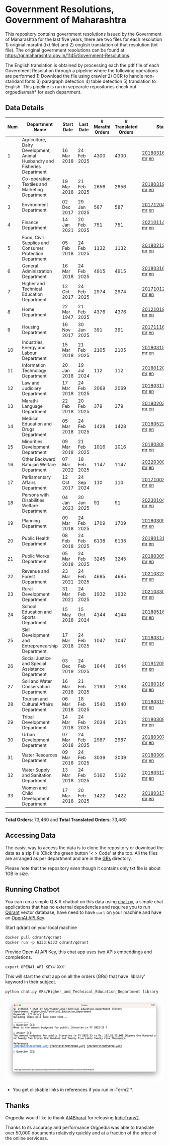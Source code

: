 # Government Resolutions, Government of Maharashtra

This repository contains government resolutions issued by the Government of Maharashtra for the last five years, there are two files for each resolution 1) original marathi (txt file) and 2) english translation of that resolution (txt file). The original government resolutions can be found at https://gr.maharashtra.gov.in/1145/Government-Resolutions.

The English translation is obtained by processing each the pdf file of each Government Resolution through a pipeline where the following operations are performed 1) Download the file using crawler 2) OCR to handle non-standard fonts 3) paragraph detection 4) table  detection 5) translation to English. This pipeline is run in sepearate repositories check out orgpedia/mah* for each department.


## Data Details

| Num | Department Name | Start Date | Last Date | # Marathi Orders | # Translated Orders | Starting Order | Last Order |
| --- | --------------- | ---------- | --------- | ---------------- | ------------------- | -------------- | ---------- |
| 1 | Agriculture, Dairy Development, Animal Husbandry and Fisheries Department | 16 Mar 2018 | 24 Feb 2025 | 4300 | 4300 | [201803161624182101.pdf](https://gr.maharashtra.gov.in/Site/Upload/Government%20Resolutions/English/201803161624182101.pdf) [mr](GRs/Agriculture,_Dairy_Development,_Animal_Husbandry_and_Fisheries_Department/201803161624182101.pdf.mr.txt) [en](GRs/Agriculture,_Dairy_Development,_Animal_Husbandry_and_Fisheries_Department/201803161624182101.pdf.en.txt) | [202502241448564301.pdf](https://gr.maharashtra.gov.in/Site/Upload/Government%20Resolutions/English/202502241448564301.pdf) [mr](GRs/Agriculture,_Dairy_Development,_Animal_Husbandry_and_Fisheries_Department/202502241448564301.pdf.mr.txt) [en](GRs/Agriculture,_Dairy_Development,_Animal_Husbandry_and_Fisheries_Department/202502241448564301.pdf.en.txt) |
| 2 | Co-operation, Textiles and Marketing Department | 19 Mar 2018 | 21 Feb 2025 | 2656 | 2656 | [201803191257576702.pdf](https://gr.maharashtra.gov.in/Site/Upload/Government%20Resolutions/English/201803191257576702.pdf) [mr](GRs/Co-operation,_Textiles_and_Marketing_Department/201803191257576702.pdf.mr.txt) [en](GRs/Co-operation,_Textiles_and_Marketing_Department/201803191257576702.pdf.en.txt) | [202502211421315502.pdf](https://gr.maharashtra.gov.in/Site/Upload/Government%20Resolutions/English/202502211421315502.pdf) [mr](GRs/Co-operation,_Textiles_and_Marketing_Department/202502211421315502.pdf.mr.txt) [en](GRs/Co-operation,_Textiles_and_Marketing_Department/202502211421315502.pdf.en.txt) |
| 3 | Environment Department | 02 Dec 2017 | 29 Jan 2025 | 587 | 587 | [201712041147216904.pdf](https://gr.maharashtra.gov.in/Site/Upload/Government%20Resolutions/English/201712041147216904.pdf) [mr](GRs/Environment_Department/201712041147216904.pdf.mr.txt) [en](GRs/Environment_Department/201712041147216904.pdf.en.txt) | [202501291632499904.pdf](https://gr.maharashtra.gov.in/Site/Upload/Government%20Resolutions/English/202501291632499904.pdf) [mr](GRs/Environment_Department/202501291632499904.pdf.mr.txt) [en](GRs/Environment_Department/202501291632499904.pdf.en.txt) |
| 4 | Finance Department | 14 Jan 2021 | 20 Feb 2025 | 751 | 751 | [202101141237329905.pdf](https://gr.maharashtra.gov.in/Site/Upload/Government%20Resolutions/English/202101141237329905.pdf) [mr](GRs/Finance_Department/202101141237329905.pdf.mr.txt) [en](GRs/Finance_Department/202101141237329905.pdf.en.txt) | [202502201449440205.pdf](https://gr.maharashtra.gov.in/Site/Upload/Government%20Resolutions/English/202502201449440205.pdf) [mr](GRs/Finance_Department/202502201449440205.pdf.mr.txt) [en](GRs/Finance_Department/202502201449440205.pdf.en.txt) |
| 5 | Food, Civil Supplies and Consumer Protection Department | 05 Feb 2018 | 24 Feb 2025 | 1132 | 1132 | [201802121244545806.pdf](https://gr.maharashtra.gov.in/Site/Upload/Government%20Resolutions/English/201802121244545806.pdf) [mr](GRs/Food,_Civil_Supplies_and_Consumer_Protection_Department/201802121244545806.pdf.mr.txt) [en](GRs/Food,_Civil_Supplies_and_Consumer_Protection_Department/201802121244545806.pdf.en.txt) | [202502241231551406.pdf](https://gr.maharashtra.gov.in/Site/Upload/Government%20Resolutions/English/202502241231551406.pdf) [mr](GRs/Food,_Civil_Supplies_and_Consumer_Protection_Department/202502241231551406.pdf.mr.txt) [en](GRs/Food,_Civil_Supplies_and_Consumer_Protection_Department/202502241231551406.pdf.en.txt) |
| 6 | General Administration Department | 16 Mar 2018 | 24 Feb 2025 | 4915 | 4915 | [201803161224022707.pdf](https://gr.maharashtra.gov.in/Site/Upload/Government%20Resolutions/English/201803161224022707.pdf) [mr](GRs/General_Administration_Department/201803161224022707.pdf.mr.txt) [en](GRs/General_Administration_Department/201803161224022707.pdf.en.txt) | [202502241549259207.pdf](https://gr.maharashtra.gov.in/Site/Upload/Government%20Resolutions/English/202502241549259207.pdf) [mr](GRs/General_Administration_Department/202502241549259207.pdf.mr.txt) [en](GRs/General_Administration_Department/202502241549259207.pdf.en.txt) |
| 7 | Higher and Technical Education Department | 12 Oct 2017 | 24 Feb 2025 | 2974 | 2974 | [201710121514029708.pdf](https://gr.maharashtra.gov.in/Site/Upload/Government%20Resolutions/English/201710121514029708.pdf) [mr](GRs/Higher_and_Technical_Education_Department/201710121514029708.pdf.mr.txt) [en](GRs/Higher_and_Technical_Education_Department/201710121514029708.pdf.en.txt) | [202502241515461408.pdf](https://gr.maharashtra.gov.in/Site/Upload/Government%20Resolutions/English/202502241515461408.pdf) [mr](GRs/Higher_and_Technical_Education_Department/202502241515461408.pdf.mr.txt) [en](GRs/Higher_and_Technical_Education_Department/202502241515461408.pdf.en.txt) |
| 8 | Home Department | 22 Mar 1947 | 21 Feb 2025 | 4376 | 4376 | [201210191648552129.pdf](https://gr.maharashtra.gov.in/Site/Upload/Government%20Resolutions/English/201210191648552129.pdf) [mr](GRs/Home_Department/201210191648552129.pdf.mr.txt) [en](GRs/Home_Department/201210191648552129.pdf.en.txt) | [202502211715090529.pdf](https://gr.maharashtra.gov.in/Site/Upload/Government%20Resolutions/English/202502211715090529.pdf) [mr](GRs/Home_Department/202502211715090529.pdf.mr.txt) [en](GRs/Home_Department/202502211715090529.pdf.en.txt) |
| 9 | Housing Department | 16 Nov 2017 | 30 Jan 2025 | 391 | 391 | [201711161447076609.pdf](https://gr.maharashtra.gov.in/Site/Upload/Government%20Resolutions/English/201711161447076609.pdf) [mr](GRs/Housing_Department/201711161447076609.pdf.mr.txt) [en](GRs/Housing_Department/201711161447076609.pdf.en.txt) | [202501301452001209.pdf](https://gr.maharashtra.gov.in/Site/Upload/Government%20Resolutions/English/202501301452001209.pdf) [mr](GRs/Housing_Department/202501301452001209.pdf.mr.txt) [en](GRs/Housing_Department/202501301452001209.pdf.en.txt) |
| 10 | Industries, Energy and Labour Department | 15 Mar 2018 | 21 Feb 2025 | 2105 | 2105 | [201803151204055010.pdf](https://gr.maharashtra.gov.in/Site/Upload/Government%20Resolutions/English/201803151204055010.pdf) [mr](GRs/Industries,_Energy_and_Labour_Department/201803151204055010.pdf.mr.txt) [en](GRs/Industries,_Energy_and_Labour_Department/201803151204055010.pdf.en.txt) | [202502211557376210.pdf](https://gr.maharashtra.gov.in/Site/Upload/Government%20Resolutions/English/202502211557376210.pdf) [mr](GRs/Industries,_Energy_and_Labour_Department/202502211557376210.pdf.mr.txt) [en](GRs/Industries,_Energy_and_Labour_Department/202502211557376210.pdf.en.txt) |
| 11 | Information Technology Department | 20 Jan 2018 | 19 Jul 2024 | 112 | 112 | [201801201843024511.pdf](https://gr.maharashtra.gov.in/Site/Upload/Government%20Resolutions/English/201801201843024511.pdf) [mr](GRs/Information_Technology_Department/201801201843024511.pdf.mr.txt) [en](GRs/Information_Technology_Department/201801201843024511.pdf.en.txt) | [202407191742379111.pdf](https://gr.maharashtra.gov.in/Site/Upload/Government%20Resolutions/English/202407191742379111.pdf) [mr](GRs/Information_Technology_Department/202407191742379111.pdf.mr.txt) [en](GRs/Information_Technology_Department/202407191742379111.pdf.en.txt) |
| 12 | Law and Judiciary Department | 17 Mar 2018 | 24 Feb 2025 | 2069 | 2069 | [201803171129290212.pdf](https://gr.maharashtra.gov.in/Site/Upload/Government%20Resolutions/English/201803171129290212.pdf) [mr](GRs/Law_and_Judiciary_Department/201803171129290212.pdf.mr.txt) [en](GRs/Law_and_Judiciary_Department/201803171129290212.pdf.en.txt) | [202502241525035012.pdf](https://gr.maharashtra.gov.in/Site/Upload/Government%20Resolutions/English/202502241525035012.pdf) [mr](GRs/Law_and_Judiciary_Department/202502241525035012.pdf.mr.txt) [en](GRs/Law_and_Judiciary_Department/202502241525035012.pdf.en.txt) |
| 13 | Marathi Language Department | 22 Feb 2018 | 20 Feb 2025 | 379 | 379 | [201802031549154233.pdf](https://gr.maharashtra.gov.in/Site/Upload/Government%20Resolutions/English/201802031549154233.pdf) [mr](GRs/Marathi_Language_Department/201802031549154233.pdf.mr.txt) [en](GRs/Marathi_Language_Department/201802031549154233.pdf.en.txt) | [202502201314105633.pdf](https://gr.maharashtra.gov.in/Site/Upload/Government%20Resolutions/English/202502201314105633.pdf) [mr](GRs/Marathi_Language_Department/202502201314105633.pdf.mr.txt) [en](GRs/Marathi_Language_Department/202502201314105633.pdf.en.txt) |
| 14 | Medical Education and Drugs Department | 05 Mar 2018 | 24 Feb 2025 | 1428 | 1428 | [201805221424292513.pdf](https://gr.maharashtra.gov.in/Site/Upload/Government%20Resolutions/English/201805221424292513.pdf) [mr](GRs/Medical_Education_and_Drugs_Department/201805221424292513.pdf.mr.txt) [en](GRs/Medical_Education_and_Drugs_Department/201805221424292513.pdf.en.txt) | [202502241610212213.pdf](https://gr.maharashtra.gov.in/Site/Upload/Government%20Resolutions/English/202502241610212213.pdf) [mr](GRs/Medical_Education_and_Drugs_Department/202502241610212213.pdf.mr.txt) [en](GRs/Medical_Education_and_Drugs_Department/202502241610212213.pdf.en.txt) |
| 15 | Minorities Development Department | 09 Mar 2018 | 21 Feb 2025 | 1016 | 1016 | [201803091218355314.pdf](https://gr.maharashtra.gov.in/Site/Upload/Government%20Resolutions/English/201803091218355314.pdf) [mr](GRs/Minorities_Development_Department/201803091218355314.pdf.mr.txt) [en](GRs/Minorities_Development_Department/201803091218355314.pdf.en.txt) | [202502211447495914.pdf](https://gr.maharashtra.gov.in/Site/Upload/Government%20Resolutions/English/202502211447495914.pdf) [mr](GRs/Minorities_Development_Department/202502211447495914.pdf.mr.txt) [en](GRs/Minorities_Development_Department/202502211447495914.pdf.en.txt) |
| 16 | Other Backward Bahujan Welfare Department | 07 Mar 2022 | 18 Feb 2025 | 1147 | 1147 | [202203081752439334.pdf](https://gr.maharashtra.gov.in/Site/Upload/Government%20Resolutions/English/202203081752439334.pdf) [mr](GRs/Other_Backward_Bahujan_Welfare_Department/202203081752439334.pdf.mr.txt) [en](GRs/Other_Backward_Bahujan_Welfare_Department/202203081752439334.pdf.en.txt) | [202502181544249934.pdf](https://gr.maharashtra.gov.in/Site/Upload/Government%20Resolutions/English/202502181544249934.pdf) [mr](GRs/Other_Backward_Bahujan_Welfare_Department/202502181544249934.pdf.mr.txt) [en](GRs/Other_Backward_Bahujan_Welfare_Department/202502181544249934.pdf.en.txt) |
| 17 | Parliamentary Affairs Department | 12 Oct 2017 | 24 Sep 2024 | 110 | 110 | [201710031642378615.pdf](https://gr.maharashtra.gov.in/Site/Upload/Government%20Resolutions/English/201710031642378615.pdf) [mr](GRs/Parliamentary_Affairs_Department/201710031642378615.pdf.mr.txt) [en](GRs/Parliamentary_Affairs_Department/201710031642378615.pdf.en.txt) | [202409241152433515.pdf](https://gr.maharashtra.gov.in/Site/Upload/Government%20Resolutions/English/202409241152433515.pdf) [mr](GRs/Parliamentary_Affairs_Department/202409241152433515.pdf.mr.txt) [en](GRs/Parliamentary_Affairs_Department/202409241152433515.pdf.en.txt) |
| 18 | Persons with Disabilities Welfare Department | 04 Jan 2023 | 30 Jan 2025 | 91 | 91 | [202301041906309635.pdf](https://gr.maharashtra.gov.in/Site/Upload/Government%20Resolutions/English/202301041906309635.pdf) [mr](GRs/Persons_with_Disabilities_Welfare_Department/202301041906309635.pdf.mr.txt) [en](GRs/Persons_with_Disabilities_Welfare_Department/202301041906309635.pdf.en.txt) | [202501301714002335.pdf](https://gr.maharashtra.gov.in/Site/Upload/Government%20Resolutions/English/202501301714002335.pdf) [mr](GRs/Persons_with_Disabilities_Welfare_Department/202501301714002335.pdf.mr.txt) [en](GRs/Persons_with_Disabilities_Welfare_Department/202501301714002335.pdf.en.txt) |
| 19 | Planning Department | 09 Mar 2018 | 24 Feb 2025 | 1709 | 1709 | [201803091441032716.pdf](https://gr.maharashtra.gov.in/Site/Upload/Government%20Resolutions/English/201803091441032716.pdf) [mr](GRs/Planning_Department/201803091441032716.pdf.mr.txt) [en](GRs/Planning_Department/201803091441032716.pdf.en.txt) | [202502241302228916.pdf](https://gr.maharashtra.gov.in/Site/Upload/Government%20Resolutions/English/202502241302228916.pdf) [mr](GRs/Planning_Department/202502241302228916.pdf.mr.txt) [en](GRs/Planning_Department/202502241302228916.pdf.en.txt) |
| 20 | Public Health Department | 08 Feb 2018 | 24 Feb 2025 | 6138 | 6138 | [201801311722275417.pdf](https://gr.maharashtra.gov.in/Site/Upload/Government%20Resolutions/English/201801311722275417.pdf) [mr](GRs/Public_Health_Department/201801311722275417.pdf.mr.txt) [en](GRs/Public_Health_Department/201801311722275417.pdf.en.txt) | [202502241543080817.pdf](https://gr.maharashtra.gov.in/Site/Upload/Government%20Resolutions/English/202502241543080817.pdf) [mr](GRs/Public_Health_Department/202502241543080817.pdf.mr.txt) [en](GRs/Public_Health_Department/202502241543080817.pdf.en.txt) |
| 21 | Public Works Department | 05 Mar 2018 | 24 Feb 2025 | 3245 | 3245 | [201803051515468118.pdf](https://gr.maharashtra.gov.in/Site/Upload/Government%20Resolutions/English/201803051515468118.pdf) [mr](GRs/Public_Works_Department/201803051515468118.pdf.mr.txt) [en](GRs/Public_Works_Department/201803051515468118.pdf.en.txt) | [202502241558176118.pdf](https://gr.maharashtra.gov.in/Site/Upload/Government%20Resolutions/English/202502241558176118....pdf) [mr](GRs/Public_Works_Department/202502241558176118.pdf.mr.txt) [en](GRs/Public_Works_Department/202502241558176118.pdf.en.txt) |
| 22 | Revenue and Forest Department | 23 Mar 2021 | 24 Feb 2025 | 4685 | 4685 | [202103231328393119.pdf](https://gr.maharashtra.gov.in/Site/Upload/Government%20Resolutions/English/202103231328393119.pdf) [mr](GRs/Revenue_and_Forest_Department/202103231328393119.pdf.mr.txt) [en](GRs/Revenue_and_Forest_Department/202103231328393119.pdf.en.txt) | [202502241839247619.pdf](https://gr.maharashtra.gov.in/Site/Upload/Government%20Resolutions/English/202502241839247619.pdf) [mr](GRs/Revenue_and_Forest_Department/202502241839247619.pdf.mr.txt) [en](GRs/Revenue_and_Forest_Department/202502241839247619.pdf.en.txt) |
| 23 | Rural Development Department | 31 Mar 2021 | 24 Feb 2025 | 1932 | 1932 | [202103301021181120.pdf](https://gr.maharashtra.gov.in/Site/Upload/Government%20Resolutions/English/202103301021181120.pdf) [mr](GRs/Rural_Development_Department/202103301021181120.pdf.mr.txt) [en](GRs/Rural_Development_Department/202103301021181120.pdf.en.txt) | [202502241445422120.pdf](https://gr.maharashtra.gov.in/Site/Upload/Government%20Resolutions/English/202502241445422120.pdf) [mr](GRs/Rural_Development_Department/202502241445422120.pdf.mr.txt) [en](GRs/Rural_Development_Department/202502241445422120.pdf.en.txt) |
| 24 | School Education and Sports Department | 15 May 2018 | 15 Oct 2024 | 4144 | 4144 | [201805161114241221.pdf](https://gr.maharashtra.gov.in/Site/Upload/Government%20Resolutions/English/201805161114241221.pdf) [mr](GRs/School_Education_and_Sports_Department/201805161114241221.pdf.mr.txt) [en](GRs/School_Education_and_Sports_Department/201805161114241221.pdf.en.txt) | [202410152127537021.pdf](https://gr.maharashtra.gov.in/Site/Upload/Government%20Resolutions/English/202410152127537021.pdf) [mr](GRs/School_Education_and_Sports_Department/202410152127537021.pdf.mr.txt) [en](GRs/School_Education_and_Sports_Department/202410152127537021.pdf.en.txt) |
| 25 | Skill Development and Entrepreneurship Department | 17 Mar 2018 | 24 Feb 2025 | 1047 | 1047 | [201803171322099003.pdf](https://gr.maharashtra.gov.in/Site/Upload/Government%20Resolutions/English/201803171322099003.pdf) [mr](GRs/Skill_Development_and_Entrepreneurship_Department/201803171322099003.pdf.mr.txt) [en](GRs/Skill_Development_and_Entrepreneurship_Department/201803171322099003.pdf.en.txt) | [202502241649011503.pdf](https://gr.maharashtra.gov.in/Site/Upload/Government%20Resolutions/English/202502241649011503.pdf) [mr](GRs/Skill_Development_and_Entrepreneurship_Department/202502241649011503.pdf.mr.txt) [en](GRs/Skill_Development_and_Entrepreneurship_Department/202502241649011503.pdf.en.txt) |
| 26 | Social Justice and Special Assistance Department | 03 Dec 2019 | 24 Feb 2025 | 1644 | 1644 | [201912051107011622.pdf](https://gr.maharashtra.gov.in/Site/Upload/Government%20Resolutions/English/201912051107011622.pdf) [mr](GRs/Social_Justice_and_Special_Assistance_Department/201912051107011622.pdf.mr.txt) [en](GRs/Social_Justice_and_Special_Assistance_Department/201912051107011622.pdf.en.txt) | [202502241321369322.pdf](https://gr.maharashtra.gov.in/Site/Upload/Government%20Resolutions/English/202502241321369322.pdf) [mr](GRs/Social_Justice_and_Special_Assistance_Department/202502241321369322.pdf.mr.txt) [en](GRs/Social_Justice_and_Special_Assistance_Department/202502241321369322.pdf.en.txt) |
| 27 | Soil and Water Conservation Department | 16 Mar 2018 | 21 Feb 2025 | 2193 | 2193 | [201803161247582426.pdf](https://gr.maharashtra.gov.in/Site/Upload/Government%20Resolutions/English/201803161247582426.pdf) [mr](GRs/Soil_and_Water_Conservation_Department/201803161247582426.pdf.mr.txt) [en](GRs/Soil_and_Water_Conservation_Department/201803161247582426.pdf.en.txt) | [202502211504465926.pdf](https://gr.maharashtra.gov.in/Site/Upload/Government%20Resolutions/English/202502211504465926.pdf) [mr](GRs/Soil_and_Water_Conservation_Department/202502211504465926.pdf.mr.txt) [en](GRs/Soil_and_Water_Conservation_Department/202502211504465926.pdf.en.txt) |
| 28 | Tourism and Cultural Affairs Department | 06 Mar 2018 | 18 Feb 2025 | 1540 | 1540 | [201803151055091823.pdf](https://gr.maharashtra.gov.in/Site/Upload/Government%20Resolutions/English/201803151055091823.pdf) [mr](GRs/Tourism_and_Cultural_Affairs_Department/201803151055091823.pdf.mr.txt) [en](GRs/Tourism_and_Cultural_Affairs_Department/201803151055091823.pdf.en.txt) | [202502181814115923.pdf](https://gr.maharashtra.gov.in/Site/Upload/Government%20Resolutions/English/202502181814115923.pdf) [mr](GRs/Tourism_and_Cultural_Affairs_Department/202502181814115923.pdf.mr.txt) [en](GRs/Tourism_and_Cultural_Affairs_Department/202502181814115923.pdf.en.txt) |
| 29 | Tribal Development Department | 14 Mar 2018 | 24 Feb 2025 | 2034 | 2034 | [201803091105184924.pdf](https://gr.maharashtra.gov.in/Site/Upload/Government%20Resolutions/English/201803091105184924.pdf) [mr](GRs/Tribal_Development_Department/201803091105184924.pdf.mr.txt) [en](GRs/Tribal_Development_Department/201803091105184924.pdf.en.txt) | [202502241603342924.pdf](https://gr.maharashtra.gov.in/Site/Upload/Government%20Resolutions/English/202502241603342924.pdf) [mr](GRs/Tribal_Development_Department/202502241603342924.pdf.mr.txt) [en](GRs/Tribal_Development_Department/202502241603342924.pdf.en.txt) |
| 30 | Urban Development Department | 07 Mar 2018 | 24 Feb 2025 | 2987 | 2987 | [201803071203178325.pdf](https://gr.maharashtra.gov.in/Site/Upload/Government%20Resolutions/English/201803071203178325.pdf) [mr](GRs/Urban_Development_Department/201803071203178325.pdf.mr.txt) [en](GRs/Urban_Development_Department/201803071203178325.pdf.en.txt) | [202502241453083325.pdf](https://gr.maharashtra.gov.in/Site/Upload/Government%20Resolutions/English/202502241453083325.pdf) [mr](GRs/Urban_Development_Department/202502241453083325.pdf.mr.txt) [en](GRs/Urban_Development_Department/202502241453083325.pdf.en.txt) |
| 31 | Water Resources Department | 09 Mar 2018 | 24 Feb 2025 | 3039 | 3039 | [201803091034435527.pdf](https://gr.maharashtra.gov.in/Site/Upload/Government%20Resolutions/English/201803091034435527.pdf) [mr](GRs/Water_Resources_Department/201803091034435527.pdf.mr.txt) [en](GRs/Water_Resources_Department/201803091034435527.pdf.en.txt) | [202502241812029627.pdf](https://gr.maharashtra.gov.in/Site/Upload/Government%20Resolutions/English/202502241812029627.pdf) [mr](GRs/Water_Resources_Department/202502241812029627.pdf.mr.txt) [en](GRs/Water_Resources_Department/202502241812029627.pdf.en.txt) |
| 32 | Water Supply and Sanitation Department | 13 Mar 2018 | 24 Feb 2025 | 5162 | 5162 | [201803121414108428.pdf](https://gr.maharashtra.gov.in/Site/Upload/Government%20Resolutions/English/201803121414108428.pdf) [mr](GRs/Water_Supply_and_Sanitation_Department/201803121414108428.pdf.mr.txt) [en](GRs/Water_Supply_and_Sanitation_Department/201803121414108428.pdf.en.txt) | [202502241730425428.pdf](https://gr.maharashtra.gov.in/Site/Upload/Government%20Resolutions/English/202502241730425428.pdf) [mr](GRs/Water_Supply_and_Sanitation_Department/202502241730425428.pdf.mr.txt) [en](GRs/Water_Supply_and_Sanitation_Department/202502241730425428.pdf.en.txt) |
| 33 | Women and Child Development Department | 17 Mar 2018 | 20 Feb 2025 | 1422 | 1422 | [201803171539444330.pdf](https://gr.maharashtra.gov.in/Site/Upload/Government%20Resolutions/English/201803171539444330.pdf) [mr](GRs/Women_and_Child_Development_Department/201803171539444330.pdf.mr.txt) [en](GRs/Women_and_Child_Development_Department/201803171539444330.pdf.en.txt) | [202502201522382730.pdf](https://gr.maharashtra.gov.in/Site/Upload/Government%20Resolutions/English/202502201522382730.pdf) [mr](GRs/Women_and_Child_Development_Department/202502201522382730.pdf.mr.txt) [en](GRs/Women_and_Child_Development_Department/202502201522382730.pdf.en.txt) |
----------------------------------------------------------------------------------------------------

**Total Orders**: 73,460 and **Total Translated Orders**: 73,460
## Accessing Data

The easist way to access the data is to clone the repository or download the data as a zip file (Click the green button '< > Code' at the top. All the files are arranged as per department and are in the [GRs](GRs) directory.

Please note that the repository even though it contains only txt file is about 1GB in size.

## Running Chatbot

You can run a simple Q & A chatbot on this data using [chat.py](chat.py), a simple chat applications that has no external depedencies and requires you to run [Qdrant](https://qdrant.tech/) vector database, have need to have `curl` on your machine and have an [OpenAI API Key](https://help.openai.com/en/articles/4936850-where-do-i-find-my-secret-api-key).

Start qdrant on your local machine
```shell
docker pull qdrant/qdrant
docker run -p 6333:6333 qdrant/qdrant
```

Provide Open AI API Key, this chat app uses two APIs embeddings and completions.
```shell
export OPENAI_API_KEY='XXX'
```

This will start the chat app on all the orders (GRs) that have 'library' keyword in their subject.

```shell
python chat.py GRs/Higher_and_Technical_Education_Department library
```

![screenshot of running chat.py](screenshot.png)

* You get clickable links in references if you run in iTerm2 *.

## Thanks

Orgpedia would like to thank [AI4Bharat](https://ai4bharat.iitm.ac.in/) for releasing [IndicTrans2](https://github.com/AI4Bharat/IndicTrans2).

Thanks to its accuracy and performance Orgpedia was able to translate over 50,000 documents relatively quickly and at a fraction of the price of the online servicess.

